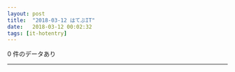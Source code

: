 ```yaml
---
layout: post
title:  "2018-03-12 はてぶIT"
date:   2018-03-12 00:02:32
tags: [it-hotentry]
---
```

0 件のデータあり

<hr>
